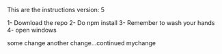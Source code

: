 This are the instructions
version: 5

1- Download the repo
2- Do npm install
3- Remember to wash your hands
4- open windows

some change
another change...continued
mychange